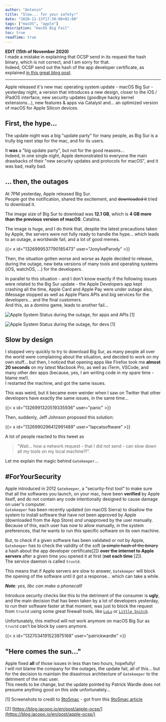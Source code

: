 ```yaml
---
author: "Antonin"
title: "Slow... for your safety!"
date: "2020-11-13T17:30:00+02:00"
tags: ["macOS", "apple"]
description: "macOS Big Fail"
toc: true
readTime: true
---
```


**EDIT (15th of November 2020)**  
I made a mistake in explaining that OCSP send in its request the hash binary, which is not correct, and I am sorry for that.  
Indeed, OCSP send out the hash of the app developer certificate, as explained [in this great blog post](https://blog.jacopo.io/en/post/apple-ocsp/).

--------------------------------------

Apple released it's new mac operating system update - macOS Big Sur - yesterday night, a version that introduces a new design, closer to the iOS / iPadOS interface, new security updates (goodbye hacky kernel extensions...), new features & apps via Catalyst and... an optimized version of macOS for Apple Silicon devices.

## First, the hype...

The update night was a big "update party" for many people, as Big Sur is a trully big next step for the mac, and for its users.

It **was** a "big update party", but not for the good reasons...  
Indeed, in one single night, Apple demonstrated to everyone the main drawbacks of their "new security updates and protocols for macOS", and it was bad, really bad.

## ... then, the outages

At 7PM yesterday, Apple released Big Sur.  
People got the notification, shared the excitement, and ~~downloaded it~~ tried to download it.

The image size of Big Sur to download was **12.1 GB**, which is **4 GB more than the previous version of macOS**: Catalina.

The image is huge, and I do think that, despite the latest precautions taken by Apple, the servers were not fully ready to handle the hype... which leads to an outage, a worldwide fail, and a lot of good memes.

{{< x id="1326999537790185473" user="JonyIveParody" >}}

Then, the situation gotten worse and worse as Apple decided to release, during the outage, new beta versions of many tools and operating systems (iOS, watchOS, ...) for the developers.

In parallel to this situation - and I don't know exactly if the following issues were related to the Big Sur update - the Apple Developers app kept crashing all the time, Apple Card and Apple Pay were under outage also, iMessage stopped as well as Apple Plans APIs and big services for the developers... and the final customers.  
And this, as a domino game, leads to another fail...

![](/images/macos_big_fail_system_status_apps.png "Apple System Status during the outage, for apps and APIs [1]")

![](/images/macos_big_fail_system_status.png "Apple System Status during the outage, for devs [1]")

## Slow by design

I stopped very quickly to try to download Big Sur, as many people all over the world were complaining about the situation, and decided to work on my own stuff... but then, I noticed that opening apps like Firefox took me **almost 20 seconds** on my latest Macbook Pro, as well as iTerm, VSCode, and many other dev apps (because, yes, I am writing code in my spare time - blame me!).  
I restarted the machine, and got the same issues.

This was weird, but it became even weirder when I saw on Twitter that other developers have exactly the same issues, in the same time...

{{< x id="1326991320519335936" user="panic" >}}

Then, suddenly, Jeff Johnson proposed this solution:

{{< x id="1326990296412991489" user="lapcatsoftware" >}}

A lot of people reacted to this tweet as
> "Wait... how a network request - that I did not send - can slow down all my tools on my local machine?!".

Let me explain the magic behind `Gatekeeper`...

## #ForYourSecurity

Apple introduced in 2012 `Gatekeeper`, a "security-first tool" to make sure that all the softwares you launch, on your mac, have been **verified** by Apple itself, and do not contain any code intentionally designed to cause damage on user's computer.  
`Gatekeeper` has been recently updated (on macOS Sierra) to disallow the system to install software that have not been approved by Apple (downloaded from the App Store) *and* unapproved by the user manually.
Because of this, each user has now to allow manually, in the system preferences, that he wants to run *this* specific software on its own machine.

But, to check if a given software has been validated or not by Apple, `Gatekeeper` has to check the validity of the soft (~~a simple hash of the binary~~ a hash about the app developer certificate[2]) **over the internet to Apple servers** after a given time you opened it at first (**not each time** [2]).  
The service daemon is called `trustd`.

This means that if Apple servers are slow to answer, `Gatekeeper` will block the opening of the software until it got a response... which can take a while.

***Note**: yes, libc can make a phonecall!*

Introduce security checks like this to the detriment of the consumer is **ugly**, and the main decision that has been taken by a lot of developers yesterday, to run their software faster at that moment, was just to block the request from `trustd` using some great firewall tools, like [`LuLu`](https://objective-see.com/products/lulu.html) or [`Little Snitch`](https://www.obdev.at/products/littlesnitch/index.html).

Unfortunately, this method will not work anymore on macOS Big Sur as `trustd` can't be block by users anymore.

{{< x id="1327034191523975168" user="patrickwardle" >}}

## "Here comes the sun..."

Apple fixed **all** of those issues in less than two hours, hopefully!  
I will not blame the company for the outages, the update fail, all of this... but for the decision to maintain the disastrous architecture of `Gatekeeper` to the detriment of the mac user.  
This needs to be change, but the update pointed by Patrick Wardle does not presume anything good on this side unfortunately...

[1] Screenshots to credit to [9to5mac](https://9to5mac.com) - got from this [9to5mac article](https://9to5mac.com/2020/11/12/apple-widespread-outages-big-sur-downloads-catalina-imessage/)

[2] [https://blog.jacopo.io/en/post/apple-ocsp/](https://blog.jacopo.io/en/post/apple-ocsp/)
